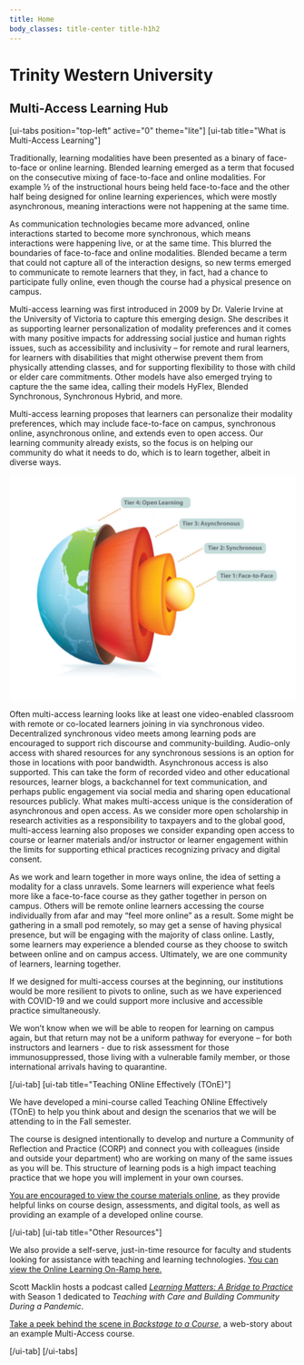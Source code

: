 ```yaml
---
title: Home
body_classes: title-center title-h1h2
---
```


# Trinity Western University
## Multi-Access Learning Hub

[ui-tabs position="top-left" active="0" theme="lite"]
[ui-tab title="What is Multi-Access Learning"]

Traditionally, learning modalities have been presented as a binary of face-to-face or online learning. Blended learning emerged as a term that focused on the consecutive mixing of face-to-face and online modalities. For example ½ of the instructional hours being held face-to-face and the other half being designed for online learning experiences, which were mostly asynchronous, meaning interactions were not happening at the same time.

As communication technologies became more advanced, online interactions started to become more synchronous, which means interactions were happening live, or at the same time. This blurred the boundaries of face-to-face and online modalities. Blended became a term that could not capture all of the interaction designs, so new terms emerged to communicate to remote learners that they, in fact, had a chance to participate fully online, even though the course had a physical presence on campus.

Multi-access learning was first introduced in 2009 by Dr. Valerie Irvine at the University of Victoria to capture this emerging design. She describes it as supporting learner personalization of modality preferences and it comes with many positive impacts for addressing social justice and human rights issues, such as accessibility and inclusivity – for remote and rural learners, for learners with disabilities that might otherwise prevent them from physically attending classes, and for supporting flexibility to those with child or elder care commitments. Other models have also emerged trying to capture the the same idea, calling their models HyFlex, Blended Synchronous, Synchronous Hybrid, and more.

Multi-access learning proposes that learners can personalize their modality preferences, which may include face-to-face on campus, synchronous online, asynchronous online, and extends even to open access. Our learning community already exists, so the focus is on helping our community do what it needs to do, which is to learn together, albeit in diverse ways.

![alt-text](Picture1.png)

Often multi-access learning looks like at least one video-enabled classroom with remote or co-located learners joining in via synchronous video. Decentralized synchronous video meets among learning pods are encouraged to support rich discourse and community-building. Audio-only access with shared resources for any synchronous sessions is an option for those in locations with poor bandwidth. Asynchronous access is also supported. This can take the form of recorded video and other educational resources, learner blogs, a backchannel for text communication, and perhaps public engagement via social media and sharing open educational resources publicly. What makes multi-access unique is the consideration of asynchronous and open access. As we consider more open scholarship in research activities as a responsibility to taxpayers and to the global good, multi-access learning also proposes we consider expanding open access to course or learner materials and/or instructor or learner engagement within the limits for supporting ethical practices recognizing privacy and digital consent.

As we work and learn together in more ways online, the idea of setting a modality for a class unravels. Some learners will experience what feels more like a face-to-face course as they gather together in person on campus. Others will be remote online learners accessing the course individually from afar and may “feel more online” as a result. Some might be gathering in a small pod remotely, so may get a sense of having physical presence, but will be engaging with the majority of class online. Lastly, some learners may experience a blended course as they choose to switch between online and on campus access. Ultimately, we are one community of learners, learning together.

If we designed for multi-access courses at the beginning, our institutions would be more resilient to pivots to online, such as we have experienced with COVID-19 and we could support more inclusive and accessible practice simultaneously.

We won’t know when we will be able to reopen for learning on campus again, but that return may not be a uniform pathway for everyone – for both instructors and learners - due to risk assessment for those immunosuppressed, those living with a vulnerable family member, or those international arrivals having to quarantine.

<!---
[Learn more about Multi-Access Learning](https://multi-access.twu.ca/info)
--->

[/ui-tab]
[ui-tab title="Teaching ONline Effectively (TOnE)"]

We have developed a mini-course called Teaching ONline Effectively (TOnE) to help you think about and design the scenarios that we will be attending to in the Fall semester.

The course is designed intentionally to develop and nurture a Community of Reflection and Practice (CORP) and connect you with colleagues (inside and outside your department) who are working on many of the same issues as you will be. This structure of learning pods is a high impact teaching practice that we hope you will implement in your own courses.

[You are encouraged to view the course materials online](http://multi-access.twu.ca/tone/), as they provide helpful links on course design, assessments, and digital tools, as well as providing an example of a developed online course.

[/ui-tab]
[ui-tab title="Other Resources"]

We also provide a self-serve, just-in-time resource for faculty and students looking for assistance with teaching and learning technologies. [You can view the Online Learning On-Ramp here.](https://create.twu.ca/help/online-learning-on-ramp/multi-access)

Scott Macklin hosts a podcast called [*Learning Matters: A Bridge to Practice*](https://tinyurl.com/learningmatters-twu) with Season 1 dedicated to *Teaching with Care and Building Community During a Pandemic*.

[Take a peek behind the scene in *Backstage to a Course*](https://create.twu.ca/help/online-learning-on-ramp/multi-access), a web-story about an example Multi-Access course.

[/ui-tab]
[/ui-tabs]
